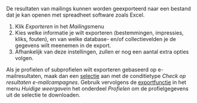 De resultaten van mailings kunnen worden geexporteerd naar een bestand
dat je kan openen met spreadheet software zoals Excel.

1.  Klik *Exporteren* in het *Mailings*menu
2.  Kies welke informatie je wilt exporteren (bestemmingen, impressies,
    kliks, fouten), en van welke database- en/of collectievelden je de
    gegevens wilt meenemen in de export.
3.  Afhankelijk van deze instellingen, zullen er nog een aantal extra
    opties volgen.

Als je profielen of subprofielen wilt exporteren gebaseerd op
e-mailresultaten, maak dan een
[selectie](./nieuwe-selectie-maken.md)
aan met de conditietype *Check op resultaten e-mailcampagnes*. Gebruik
vervolgens de
[exportfunctie](./profiel-en-of-subprofielen-exporteren.md)
in het menu *Huidige weergave*in het onderdeel *Profielen* om de
profielgegevens uit de selectie te downloaden.
